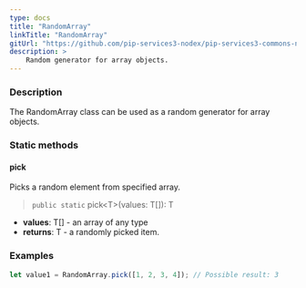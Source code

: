 ```yaml
---
type: docs
title: "RandomArray"
linkTitle: "RandomArray"
gitUrl: "https://github.com/pip-services3-nodex/pip-services3-commons-nodex"
description: >
    Random generator for array objects.
---
```


### Description

The RandomArray class can be used as a random generator for array objects.

### Static methods

#### pick
Picks a random element from specified array.

> `public static` pick\<T\>(values: T[]): T

- **values**: T[] - an array of any type
- **returns**: T - a randomly picked item.

### Examples

```typescript
let value1 = RandomArray.pick([1, 2, 3, 4]); // Possible result: 3

```
